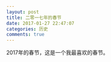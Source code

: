 ```yaml
---
layout: post
title: 二零一七年的春节
date: 2017-01-27 22:47:07
categories: 历史
comments: true
---
```


2017年的春节，这是一个我最喜欢的春节。

